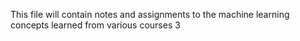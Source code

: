 This file will contain notes and assignments to the machine learning concepts learned from various courses
3
